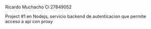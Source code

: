 Ricardo Muchacho Ci 27849052

Project #1 en Nodejs, servicio backend de autenticacion que permite acceso a api con proxy

